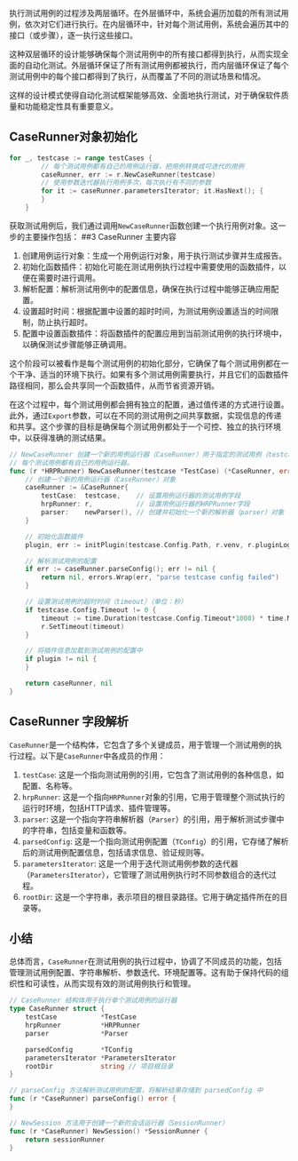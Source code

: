 
执行测试用例的过程涉及两层循环。在外层循环中，系统会遍历加载的所有测试用例，依次对它们进行执行。在内层循环中，针对每个测试用例，系统会遍历其中的接口（或步骤），逐一执行这些接口。

这种双层循环的设计能够确保每个测试用例中的所有接口都得到执行，从而实现全面的自动化测试。外层循环保证了所有测试用例都被执行，而内层循环保证了每个测试用例中的每个接口都得到了执行，从而覆盖了不同的测试场景和情况。

这样的设计模式使得自动化测试框架能够高效、全面地执行测试，对于确保软件质量和功能稳定性具有重要意义。
## CaseRunner对象初始化
```go
for _, testcase := range testCases {
		// 每个测试用例都有自己的用例运行器，把用例转换成可迭代的用例
		caseRunner, err := r.NewCaseRunner(testcase)
		// 使用参数迭代器执行用例多次，每次执行有不同的参数
		for it := caseRunner.parametersIterator; it.HasNext(); {
		}
	}
```

获取测试用例后，我们通过调用`NewCaseRunner`函数创建一个执行用例对象。这一步的主要操作包括：
##3 CaseRunner 主要内容
1. 创建用例运行对象：生成一个用例运行对象，用于执行测试步骤并生成报告。
2. 初始化函数插件：初始化可能在测试用例执行过程中需要使用的函数插件，以便在需要时进行调用。
3. 解析配置：解析测试用例中的配置信息，确保在执行过程中能够正确应用配置。
4. 设置超时时间：根据配置中设置的超时时间，为测试用例设置适当的时间限制，防止执行超时。
5. 配置中设置函数插件：将函数插件的配置应用到当前测试用例的执行环境中，以确保测试步骤能够正确调用。

这个阶段可以被看作是每个测试用例的初始化部分，它确保了每个测试用例都在一个干净、适当的环境下执行。如果有多个测试用例需要执行，并且它们的函数插件路径相同，那么会共享同一个函数插件，从而节省资源开销。

在这个过程中，每个测试用例都会拥有独立的配置，通过值传递的方式进行设置。此外，通过`Export`参数，可以在不同的测试用例之间共享数据，实现信息的传递和共享。这个步骤的目标是确保每个测试用例都处于一个可控、独立的执行环境中，以获得准确的测试结果。

```go
// NewCaseRunner 创建一个新的用例运行器（CaseRunner）用于指定的测试用例（testcase）。
// 每个测试用例都有自己的用例运行器。
func (r *HRPRunner) NewCaseRunner(testcase *TestCase) (*CaseRunner, error) {
	// 创建一个新的用例运行器（CaseRunner）对象
	caseRunner := &CaseRunner{
		testCase:  testcase,    // 设置用例运行器的测试用例字段
		hrpRunner: r,           // 设置用例运行器的HRPRunner字段
		parser:    newParser(), // 创建并初始化一个新的解析器（parser）对象
	}

	// 初始化函数插件
	plugin, err := initPlugin(testcase.Config.Path, r.venv, r.pluginLogOn)

	// 解析测试用例的配置
	if err := caseRunner.parseConfig(); err != nil {
		return nil, errors.Wrap(err, "parse testcase config failed")
	}

	// 设置测试用例的超时时间（timeout）（单位：秒）
	if testcase.Config.Timeout != 0 {
		timeout := time.Duration(testcase.Config.Timeout*1000) * time.Millisecond
		r.SetTimeout(timeout)
	}

	// 将插件信息加载到测试用例的配置中
	if plugin != nil {
	}

	return caseRunner, nil 
}

```
## CaseRunner 字段解析
`CaseRunner`是一个结构体，它包含了多个关键成员，用于管理一个测试用例的执行过程。以下是`CaseRunner`中各成员的作用：

1. `testCase`: 这是一个指向测试用例的引用，它包含了测试用例的各种信息，如配置、名称等。
2. `hrpRunner`: 这是一个指向`HRPRunner`对象的引用，它用于管理整个测试执行的运行时环境，包括HTTP请求、插件管理等。
3. `parser`: 这是一个指向字符串解析器（`Parser`）的引用，用于解析测试步骤中的字符串，包括变量和函数等。
4. `parsedConfig`: 这是一个指向测试用例配置（`TConfig`）的引用，它存储了解析后的测试用例配置信息，包括请求信息、验证规则等。
5. `parametersIterator`: 这是一个用于迭代测试用例参数的迭代器（`ParametersIterator`），它管理了测试用例执行时不同参数组合的迭代过程。
6. `rootDir`: 这是一个字符串，表示项目的根目录路径。它用于确定插件所在的目录等。

## 小结
总体而言，`CaseRunner`在测试用例的执行过程中，协调了不同成员的功能，包括管理测试用例配置、字符串解析、参数迭代、环境配置等。这有助于保持代码的组织性和可读性，从而实现有效的测试用例执行和管理。

```go
// CaseRunner 结构体用于执行单个测试用例的运行器
type CaseRunner struct {
	testCase           *TestCase
	hrpRunner          *HRPRunner
	parser             *Parser

	parsedConfig       *TConfig
	parametersIterator *ParametersIterator
	rootDir            string // 项目根目录
}

// parseConfig 方法解析测试用例的配置，将解析结果存储到 parsedConfig 中
func (r *CaseRunner) parseConfig() error {
}

// NewSession 方法用于创建一个新的会话运行器（SessionRunner）
func (r *CaseRunner) NewSession() *SessionRunner {
	return sessionRunner
}
```

